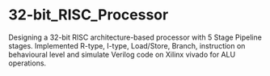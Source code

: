 # 32-bit_RISC_Processor
 Designing a 32-bit RISC architecture-based processor with 5 Stage Pipeline stages. Implemented R-type, I-type, Load/Store, Branch, instruction on behavioural level and simulate Verilog code on Xilinx vivado for ALU operations.
